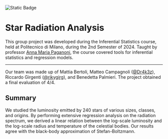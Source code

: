 ![Static Badge](https://img.shields.io/badge/:badgeContent)

# Star Radiation Analysis
This group project was developed during the Inferential Statistics course, held at Politecnico di Milano, during the 2nd Semester of 2024.
Taught by professor [Anna Maria Paganoni](https://www.linkedin.com/in/anna-maria-paganoni-a85732267/), the course covered tools for inferential statistics and regression models.

<hr>

Our team was made up of Mattia Bertoli, Matteo Campagnoli ([@Dr4k3z](https://github.com/Dr4k3z)), Riccardo Girgenti ([@rikygirg](https://github.com/rikygirg)), and Benedetta Palmieri. The project obtained a final evaluation of 4/4.

## Summary
We studied the luminosity emitted by 240 stars of various sizes, classes, and origins. By performing extensive regression analysis on the radiation spectrum, we derived a linear relation between the log-scale luminosity and the log-scale radius and temperature of the celestial bodies. Our results agree with the black-body approximation of Stefan-Boltzmann.
